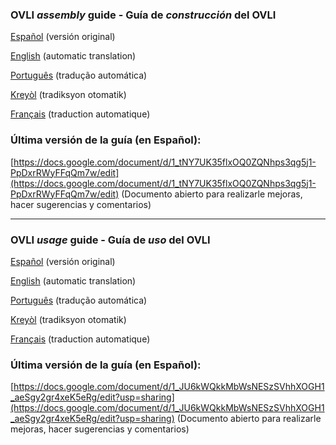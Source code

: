 ﻿### OVLI *assembly* guide - Guía de *construcción* del OVLI


[Español](https://vuelaendron.github.io/vuela/guia-es/guia-es.html) (versión original)

[English](https://translate.google.com/translate?sl=es&tl=en&u=https%3A%2F%2Fvuelaendron.github.io%2Fvuela%2Fguia-es%2Fguia-es.html) (automatic translation)

[Português](https://translate.google.com/translate?sl=es&tl=pt&u=https%3A%2F%2Fvuelaendron.github.io%2Fvuela%2Fguia-es%2Fguia-es.html) (tradução automática)

[Kreyòl](https://translate.google.com/translate?sl=es&tl=ht&u=https%3A%2F%2Fvuelaendron.github.io%2Fvuela%2Fguia-es%2Fguia-es.html) (tradiksyon otomatik)

[Français](https://translate.google.com/translate?sl=es&tl=fr&u=https%3A%2F%2Fvuelaendron.github.io%2Fvuela%2Fguia-es%2Fguia-es.html) (traduction automatique)



### Última versión de la guía (en Español):

[https://docs.google.com/document/d/1_tNY7UK35flxOQ0ZQNhps3qg5j1-PpDxrRWyFFqQm7w/edit](https://docs.google.com/document/d/1_tNY7UK35flxOQ0ZQNhps3qg5j1-PpDxrRWyFFqQm7w/edit) (Documento abierto para realizarle mejoras, hacer sugerencias y comentarios)

- - -

### OVLI *usage* guide - Guía de *uso* del OVLI


[Español](https://vuelaendron.github.io/vuela/guia-uso-es/guia-uso-es.html) (versión original)

[English](https://translate.google.com/translate?sl=es&tl=en&u=https%3A%2F%2Fvuelaendron.github.io%2Fvuela%2Fguia-uso-es%2Fguia-uso-es.html) (automatic translation)

[Português](https://translate.google.com/translate?sl=es&tl=pt&u=https%3A%2F%2Fvuelaendron.github.io%2Fvuela%2Fguia-uso-es%2Fguia-uso-es.html) (tradução automática)

[Kreyòl](https://translate.google.com/translate?sl=es&tl=ht&u=https%3A%2F%2Fvuelaendron.github.io%2Fvuela%2Fguia-uso-es%2Fguia-uso-es.html) (tradiksyon otomatik)

[Français](https://translate.google.com/translate?sl=es&tl=fr&u=https%3A%2F%2Fvuelaendron.github.io%2Fvuela%2Fguia-uso-es%2Fguia-uso-es.html) (traduction automatique)



### Última versión de la guía (en Español):

[https://docs.google.com/document/d/1_JU6kWQkkMbWsNESzSVhhXOGH1_aeSgy2gr4xeK5eRg/edit?usp=sharing](https://docs.google.com/document/d/1_JU6kWQkkMbWsNESzSVhhXOGH1_aeSgy2gr4xeK5eRg/edit?usp=sharing) (Documento abierto para realizarle mejoras, hacer sugerencias y comentarios)
